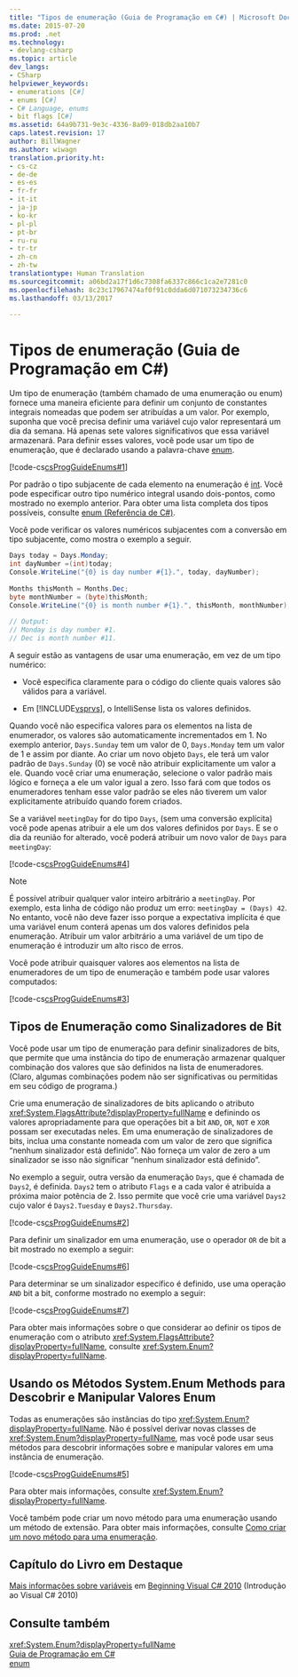 ```yaml
---
title: "Tipos de enumeração (Guia de Programação em C#) | Microsoft Docs"
ms.date: 2015-07-20
ms.prod: .net
ms.technology:
- devlang-csharp
ms.topic: article
dev_langs:
- CSharp
helpviewer_keywords:
- enumerations [C#]
- enums [C#]
- C# Language, enums
- bit flags [C#]
ms.assetid: 64a9b731-9e3c-4336-8a09-018db2aa10b7
caps.latest.revision: 17
author: BillWagner
ms.author: wiwagn
translation.priority.ht:
- cs-cz
- de-de
- es-es
- fr-fr
- it-it
- ja-jp
- ko-kr
- pl-pl
- pt-br
- ru-ru
- tr-tr
- zh-cn
- zh-tw
translationtype: Human Translation
ms.sourcegitcommit: a06bd2a17f1d6c7308fa6337c866c1ca2e7281c0
ms.openlocfilehash: 8c23c17967474af0f91c0dda6d071073234736c6
ms.lasthandoff: 03/13/2017

---
```

# <a name="enumeration-types-c-programming-guide"></a>Tipos de enumeração (Guia de Programação em C#)
Um tipo de enumeração (também chamado de uma enumeração ou enum) fornece uma maneira eficiente para definir um conjunto de constantes integrais nomeadas que podem ser atribuídas a um valor. Por exemplo, suponha que você precisa definir uma variável cujo valor representará um dia da semana. Há apenas sete valores significativos que essa variável armazenará. Para definir esses valores, você pode usar um tipo de enumeração, que é declarado usando a palavra-chave [enum](../../csharp/language-reference/keywords/enum.md).  
  
 [!code-cs[csProgGuideEnums#1](../../csharp/programming-guide/codesnippet/CSharp/enumeration-types_1.cs)]  
  
 Por padrão o tipo subjacente de cada elemento na enumeração é [int](../../csharp/language-reference/keywords/int.md). Você pode especificar outro tipo numérico integral usando dois-pontos, como mostrado no exemplo anterior. Para obter uma lista completa dos tipos possíveis, consulte [enum (Referência de C#)](../../csharp/language-reference/keywords/enum.md).  
  
 Você pode verificar os valores numéricos subjacentes com a conversão em tipo subjacente, como mostra o exemplo a seguir.  
  
```csharp  
Days today = Days.Monday;  
int dayNumber =(int)today;  
Console.WriteLine("{0} is day number #{1}.", today, dayNumber);  
  
Months thisMonth = Months.Dec;  
byte monthNumber = (byte)thisMonth;  
Console.WriteLine("{0} is month number #{1}.", thisMonth, monthNumber);  
  
// Output:  
// Monday is day number #1.  
// Dec is month number #11.  
```  
  
 A seguir estão as vantagens de usar uma enumeração, em vez de um tipo numérico:  
  
-   Você especifica claramente para o código do cliente quais valores são válidos para a variável.  
  
-   Em [!INCLUDE[vsprvs](../../csharp/includes/vsprvs_md.md)], o IntelliSense lista os valores definidos.  
  
 Quando você não especifica valores para os elementos na lista de enumerador, os valores são automaticamente incrementados em 1. No exemplo anterior, `Days.Sunday` tem um valor de 0, `Days.Monday` tem um valor de 1 e assim por diante. Ao criar um novo objeto `Days`, ele terá um valor padrão de `Days.Sunday` (0) se você não atribuir explicitamente um valor a ele. Quando você criar uma enumeração, selecione o valor padrão mais lógico e forneça a ele um valor igual a zero. Isso fará com que todos os enumeradores tenham esse valor padrão se eles não tiverem um valor explicitamente atribuído quando forem criados.  
  
 Se a variável `meetingDay` for do tipo `Days`, (sem uma conversão explícita) você pode apenas atribuir a ele um dos valores definidos por `Days`. E se o dia da reunião for alterado, você poderá atribuir um novo valor de `Days` para `meetingDay`:  
  
 [!code-cs[csProgGuideEnums#4](../../csharp/programming-guide/codesnippet/CSharp/enumeration-types_2.cs)]  
  
> [!NOTE]
>  É possível atribuir qualquer valor inteiro arbitrário a `meetingDay`. Por exemplo, esta linha de código não produz um erro: `meetingDay = (Days) 42`. No entanto, você não deve fazer isso porque a expectativa implícita é que uma variável enum conterá apenas um dos valores definidos pela enumeração. Atribuir um valor arbitrário a uma variável de um tipo de enumeração é introduzir um alto risco de erros.  
  
 Você pode atribuir quaisquer valores aos elementos na lista de enumeradores de um tipo de enumeração e também pode usar valores computados:  
  
 [!code-cs[csProgGuideEnums#3](../../csharp/programming-guide/codesnippet/CSharp/enumeration-types_3.cs)]  
  
## <a name="enumeration-types-as-bit-flags"></a>Tipos de Enumeração como Sinalizadores de Bit  
 Você pode usar um tipo de enumeração para definir sinalizadores de bits, que permite que uma instância do tipo de enumeração armazenar qualquer combinação dos valores que são definidos na lista de enumeradores. (Claro, algumas combinações podem não ser significativas ou permitidas em seu código de programa.)  
  
 Crie uma enumeração de sinalizadores de bits aplicando o atributo <xref:System.FlagsAttribute?displayProperty=fullName> e definindo os valores apropriadamente para que operações bit a bit `AND`, `OR`, `NOT` e `XOR` possam ser executadas neles. Em uma enumeração de sinalizadores de bits, inclua uma constante nomeada com um valor de zero que significa “nenhum sinalizador está definido”. Não forneça um valor de zero a um sinalizador se isso não significar “nenhum sinalizador está definido”.  
  
 No exemplo a seguir, outra versão da enumeração `Days`, que é chamada de `Days2`, é definida. `Days2` tem o atributo `Flags` e a cada valor é atribuída a próxima maior potência de 2. Isso permite que você crie uma variável `Days2` cujo valor é `Days2.Tuesday` e `Days2.Thursday`.  
  
 [!code-cs[csProgGuideEnums#2](../../csharp/programming-guide/codesnippet/CSharp/enumeration-types_4.cs)]  
  
 Para definir um sinalizador em uma enumeração, use o operador `OR` de bit a bit mostrado no exemplo a seguir:  
  
 [!code-cs[csProgGuideEnums#6](../../csharp/programming-guide/codesnippet/CSharp/enumeration-types_5.cs)]  
  
 Para determinar se um sinalizador específico é definido, use uma operação `AND` bit a bit, conforme mostrado no exemplo a seguir:  
  
 [!code-cs[csProgGuideEnums#7](../../csharp/programming-guide/codesnippet/CSharp/enumeration-types_6.cs)]  
  
 Para obter mais informações sobre o que considerar ao definir os tipos de enumeração com o atributo <xref:System.FlagsAttribute?displayProperty=fullName>, consulte <xref:System.Enum?displayProperty=fullName>.  
  
## <a name="using-the-systemenum-methods-to-discover-and-manipulate-enum-values"></a>Usando os Métodos System.Enum Methods para Descobrir e Manipular Valores Enum  
 Todas as enumerações são instâncias do tipo <xref:System.Enum?displayProperty=fullName>. Não é possível derivar novas classes de <xref:System.Enum?displayProperty=fullName>, mas você pode usar seus métodos para descobrir informações sobre e manipular valores em uma instância de enumeração.  
  
 [!code-cs[csProgGuideEnums#5](../../csharp/programming-guide/codesnippet/CSharp/enumeration-types_7.cs)]  
  
 Para obter mais informações, consulte <xref:System.Enum?displayProperty=fullName>.  
  
 Você também pode criar um novo método para uma enumeração usando um método de extensão. Para obter mais informações, consulte [Como criar um novo método para uma enumeração](../../csharp/programming-guide/classes-and-structs/how-to-create-a-new-method-for-an-enumeration.md).  
  
## <a name="featured-book-chapter"></a>Capítulo do Livro em Destaque  
 [Mais informações sobre variáveis](http://go.microsoft.com/fwlink/?LinkId=221230) em [Beginning Visual C# 2010](http://go.microsoft.com/fwlink/?LinkId=221214) (Introdução ao Visual C# 2010)  
  
## <a name="see-also"></a>Consulte também  
 <xref:System.Enum?displayProperty=fullName>   
 [Guia de Programação em C#](../../csharp/programming-guide/index.md)   
 [enum](../../csharp/language-reference/keywords/enum.md)
